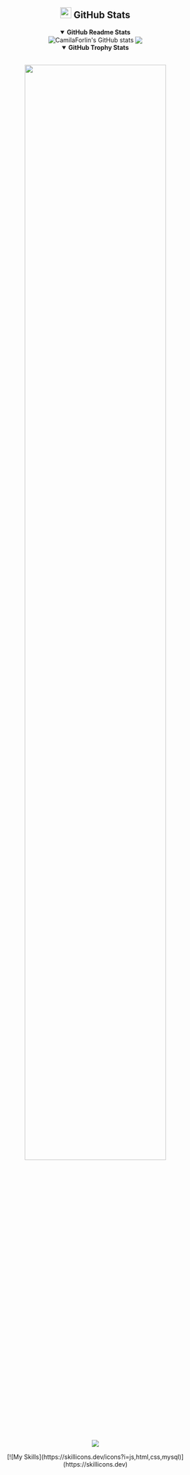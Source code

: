 <div align="center">
<h2><img src="https://media2.giphy.com/media/QssGEmpkyEOhBCb7e1/giphy.gif?cid=ecf05e47a0n3gi1bfqntqmob8g9aid1oyj2wr3ds3mg700bl&rid=giphy.gif" width ="25">  GitHub Stats</h2>
<details open><summary><b>GitHub Readme Stats</b></summary><img align="center" src="https://github-readme-stats.vercel.app/api?username=CamilaForlin&show_icons=true&include_all_commits=true&theme=buefy&hide_border=true&show=reviews,discussions_started,discussions_answered,prs_merged,prs_merged_percentage&number_format=long" alt="CamilaForlin's GitHub stats" />
<img align="center" src="https://github-readme-stats.vercel.app/api/top-langs/?username=CamilaForlin&layout=compact&theme=buefy&hide_border=true&langs_count=20"/></details>
<details open><summary><b>GitHub Trophy Stats</b></summary>
</div>
<br>

<p align="center">
  <a href="https://github.com/CamilaForlin"><img src="https://count.getloli.com/get/@:CamilaForlin?theme=rule34" width="80%"/>
</p>

<p align="center">
  <img src="https://github-profile-trophy.vercel.app/?username=CamilaForlin&theme=juicyfresh" /><a>
</p>

<p align="center">
[![My Skills](https://skillicons.dev/icons?i=js,html,css,mysql)](https://skillicons.dev)
</p>
